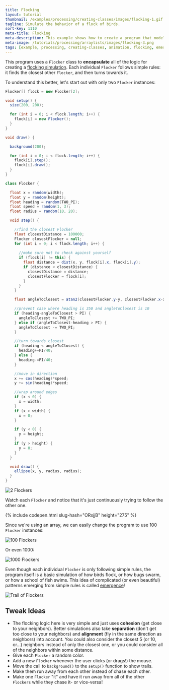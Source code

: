 ```yaml
---
title: Flocking
layout: tutorial
thumbnail: /examples/processing/creating-classes/images/flocking-1.gif
tagline: Simulate the behavior of a flock of birds.
sort-key: 1110
meta-title: Flocking
meta-description: This example shows how to create a program that models the flocking behavior of birds.
meta-image: /tutorials/processing/arraylists/images/flocking-3.png
tags: [example, processing, creating-classes, animation, flocking, emergence]
---
```



This program uses a `Flocker` class to **encapsulate** all of the logic for creating a [flocking simulation](https://en.wikipedia.org/wiki/Flocking_(behavior)). Each individual `Flocker` follows simple rules: it finds the closest other `Flocker`, and then turns towards it.

To understand this better, let's start out with only two `Flocker` instances:

```java
Flocker[] flock = new Flocker[2];

void setup() {
  size(200, 200);

  for (int i = 0; i < flock.length; i++) {
    flock[i] = new Flocker();
  }
}

void draw() {

  background(200);

  for (int i = 0; i < flock.length; i++) {
    flock[i].step();
    flock[i].draw();
  }
}

class Flocker {

  float x = random(width);
  float y = random(height);
  float heading = random(TWO_PI);
  float speed = random(1, 3); 
  float radius = random(10, 20);

  void step() {

    //find the closest Flocker
    float closestDistance = 100000;
    Flocker closestFlocker = null;
    for (int i = 0; i < flock.length; i++) {
      
      //make sure not to check against yourself
      if (flock[i] != this) {
        float distance = dist(x, y, flock[i].x, flock[i].y);
        if (distance < closestDistance) {
          closestDistance = distance;
          closestFlocker = flock[i];
        }
      }
    }

    float angleToClosest = atan2(closestFlocker.y-y, closestFlocker.x-x);

    //prevent case where heading is 350 and angleToClosest is 10
    if (heading-angleToClosest > PI) {
      angleToClosest += TWO_PI;
    } else if (angleToClosest-heading > PI) {
      angleToClosest -= TWO_PI;
    }

    //turn towards closest
    if (heading < angleToClosest) {
      heading+=PI/40;
    } else {
      heading-=PI/40;
    }

    //move in direction
    x += cos(heading)*speed;
    y += sin(heading)*speed;

    //wrap around edges
    if (x < 0) {
      x = width;
    }
    if (x > width) {
      x = 0;
    }

    if (y < 0) {
      y = height;
    }
    if (y > height) {
      y = 0;
    }
  }

  void draw() {
    ellipse(x, y, radius, radius);
  }
}
```

![2 Flockers](/examples/processing/creating-classes/images/flocking-2.gif)

Watch each `Flocker` and notice that it's just continuously trying to follow the other one. 

{% include codepen.html slug-hash="ORxjjB" height="275" %}

Since we're using an array, we can easily change the program to use 100 `Flocker` instances:

![100 Flockers](/examples/processing/creating-classes/images/flocking-3.gif)

Or even 1000:

![1000 Flockers](/examples/processing/creating-classes/images/flocking-4.gif)

Even though each individual `Flocker` is only following simple rules, the program itself is a basic simulation of how birds flock, or how bugs swarm, or how a school of fish swims. This idea of complicated (or even beautiful) patterns emerging from simple rules is called [emergence](https://en.wikipedia.org/wiki/Emergence)!

![Trail of Flockers](/examples/processing/creating-classes/images/flocking-5.gif)

## Tweak Ideas

- The flocking logic here is very simple and just uses **cohesion** (get close to your neighbors). Better simulations also take **separation** (don't get too close to your neighbors) and **alignment** (fly in the same direction as neighbors) into account. You could also consider the closest 5 (or 10, or...) neighbors instead of only the closest one, or you could consider all of the neighbors within some distance.
- Give each `Flocker` a random color.
- Add a new `Flocker` whenever the user clicks (or drags!) the mouse.
- Move the call to `background()` to the `setup()` function to show trails.
- Make them run away from each other instead of chase each other.
- Make one `Flocker` "it" and have it run away from all of the other `Flockers` while they chase it- or vice-versa!
